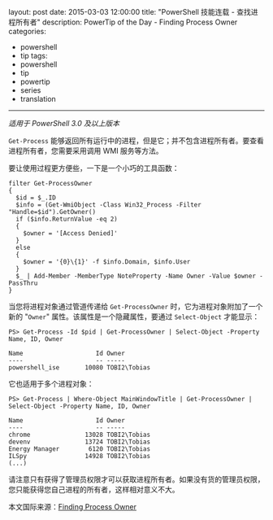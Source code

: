 layout: post
date: 2015-03-03 12:00:00
title: "PowerShell 技能连载 - 查找进程所有者"
description: PowerTip of the Day - Finding Process Owner
categories:
- powershell
- tip
tags:
- powershell
- tip
- powertip
- series
- translation
---
_适用于 PowerShell 3.0 及以上版本_

`Get-Process` 能够返回所有运行中的进程，但是它；并不包含进程所有者。要查看进程所有者，您需要采用调用 WMI 服务等方法。

要让使用过程更方便些，一下是一个小巧的工具函数：

    filter Get-ProcessOwner
    {
      $id = $_.ID
      $info = (Get-WmiObject -Class Win32_Process -Filter "Handle=$id").GetOwner()
      if ($info.ReturnValue -eq 2)
      {
        $owner = '[Access Denied]'
      }
      else
      {
        $owner = '{0}\{1}' -f $info.Domain, $info.User
      }
      $_ | Add-Member -MemberType NoteProperty -Name Owner -Value $owner -PassThru
    }

当您将进程对象通过管道传递给 `Get-ProcessOwner` 时，它为进程对象附加了一个新的 "`Owner`" 属性。该属性是一个隐藏属性，要通过 `Select-Object` 才能显示：

    PS> Get-Process -Id $pid | Get-ProcessOwner | Select-Object -Property Name, ID, Owner
    
    Name                    Id Owner                    
    ----                    -- -----                    
    powershell_ise       10080 TOBI2\Tobias 

它也适用于多个进程对象：

    PS> Get-Process | Where-Object MainWindowTitle | Get-ProcessOwner | Select-Object -Property Name, ID, Owner
    
    Name                    Id Owner                    
    ----                    -- -----                    
    chrome               13028 TOBI2\Tobias             
    devenv               13724 TOBI2\Tobias             
    Energy Manager        6120 TOBI2\Tobias             
    ILSpy                14928 TOBI2\Tobias             
    (...)

请注意只有获得了管理员权限才可以获取进程所有者。如果没有货的管理员权限，您只能获得您自己进程的所有者，这样相对意义不大。

<!--more-->
本文国际来源：[Finding Process Owner](http://community.idera.com/powershell/powertips/b/tips/posts/finding-process-owner)
